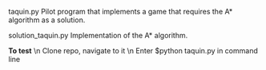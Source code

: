 taquin.py 
    Pilot program that implements a game that requires the A* algorithm as a solution.
    
solution_taquin.py 
    Implementation of the A* algorithm.
    
**To test** \n
Clone repo, navigate to it \n
Enter $python taquin.py in command line
